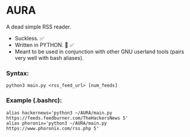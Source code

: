# AURA
A dead simple RSS reader.
- Suckless. ✅
- Written in PYTHON. 🤮 ✅ 
- Meant to be used in conjunction with other GNU userland tools (pairs very well with bash aliases). 

### Syntax:
```
python3 main.py <rss_feed_url> [num_feeds]
```

### Example (.bashrc):
```
alias hackernews='python3 ~/AURA/main.py https://feeds.feedburner.com/TheHackersNews 5'
alias phoronix='python3 ~/AURA/main.py https://www.phoronix.com/rss.php 5'
```
